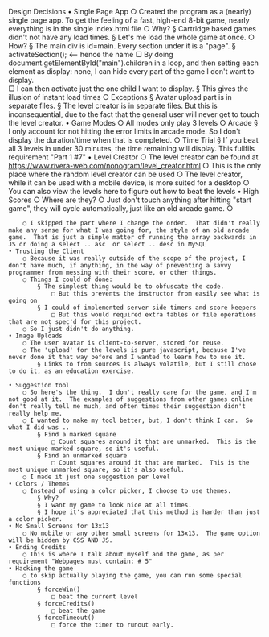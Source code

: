 Design Decisions
	• Single Page App
		○ Created the program as a (nearly) single page app.  To get the feeling of a fast, high-end 8-bit game, nearly everything is in the single index.html file
		○ Why?
			§ Cartridge based games didn't not have any load times.
			§ Let's me load the whole game at once.
		○ How?
			§ The main div is id=main.  Every section under it is a "page".
			§ activateSection(); <-- hence the name
				□ By doing document.getElementById("main").children in a loop, and then setting each element as display: none, I can hide every part of the game I don't want to display.  
				□ I can then activate just the one child I want to display. 
			§ This gives the illusion of instant load times
		○  Exceptions
			§ Avatar upload part is in separate files.
			§ The level creator is in separate files.  But this is inconsequential, due to the fact that the general user will never get to touch the level creator.
	• Game Modes
		○ All modes only play 3 levels
		○ Arcade
			§ I only account for not hitting the error limits in arcade mode.  So I don't display the duration/time when that is completed.
		○ Time Trial
			§ If you beat all 3 levels in under 30 minutes, the time remaining will display.  This fullfils requirement "Part 1 #7"
	• Level Creator
		○ The level creator can be found at https://www.rivera-web.com/nonogram/level_creator.html
		○ This is the only place where the random level creator can be used
		○ The level creator, while it can be used with a mobile device, is more suited for a desktop
		○ You can also view the levels here to figure out how to beat the levels
	• High Scores
		○ Where are they?
		○ Just don't touch anything after hitting "start game", they will cycle automatically, just like an old arcade game.
		○ 	
			
		○ I skipped the part where I change the order.  That didn't really make any sense for what I was going for, the style of an old arcade game.  That is just a simple matter of running the array backwards in JS or doing a select .. asc  or select .. desc in MySQL
	• Trusting the Client
		○ Because it was really outside of the scope of the project, I don't have much, if anything, in the way of preventing a savvy programmer from messing with their score, or other things.  
		○ Things I could of done:
			§ The simplest thing would be to obfuscate the code.  
				□ But this prevents the instructor from easily see what is going on
			§ I could of implemented server side timers and score keepers
				□ But this would required extra tables or file operations that are not spec'd for this project.
		○ So I just didn't do anything.
	• Image Uploads
		○ The user avatar is client-to-server, stored for reuse.
		○ The 'upload' for the levels is pure javascript, because I've never done it that way before and I wanted to learn how to use it.
			§ Links to from sources is always volatile, but I still chose to do it, as an education exercise.
		
	• Suggestion tool
		○ So here's the thing.  I don't really care for the game, and I'm not good at it.  The examples of suggestions from other games online don't really tell me much, and often times their suggestion didn't really help me.  
		○ I wanted to make my tool better, but, I don't think I can.  So what I did was ..
			§ Find a marked square
				□ Count squares around it that are unmarked.  This is the most unique marked square, so it's useful.
			§ Find an unmarked square
				□ Count squares around it that are marked.  This is the most unique unmarked square, so it's also useful.
		○ I made it just one suggestion per level
	• Colors / Themes
		○ Instead of using a color picker, I choose to use themes.  
			§ Why?
			§ I want my game to look nice at all times.
			§ I hope it's appreciated that this method is harder than just a color picker.
	• No Small Screens for 13x13
		○ No mobile or any other small screens for 13x13.  The game option will be hidden by CSS AND JS.
	• Ending Credits
		○ This is where I talk about myself and the game, as per requirement "Webpages must contain: # 5"
	• Hacking the game
		○ to skip actually playing the game, you can run some special functions
			§ forceWin()
				□ beat the current level
			§ forceCredits()
				□ beat the game
			§ forceTimeout()
				□ force the timer to runout early.
	
